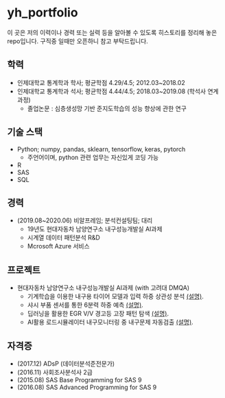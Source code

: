 # yh_portfolio
이 곳은 저의 이력이나 경력 또는 실력 등을 알아볼 수 있도록 히스토리를 정리해 놓은 repo입니다. 구직중 일때만 오픈하니 참고 부탁드립니다.

## 학력
+ 인제대학교 통계학과 학사; 평균학점 4.29/4.5; 2012.03~2018.02
+ 인제대학교 통계학과 석사; 평균학점 4.44/4.5; 2018.03~2019.08 (학석사 연계과정)
  + 졸업논문 : 심층생성망 기반 준지도학습의 성능 향상에 관한 연구

## 기술 스택
+ Python; numpy, pandas, sklearn, tensorflow, keras, pytorch
  + 주언어이며, python 관련 업무는 자신있게 코딩 가능
+ R
+ SAS
+ SQL

## 경력
+ (2019.08~2020.06) 비알프레임; 분석컨설팅팀; 대리
  + 19년도 현대자동차 남양연구소 내구성능개발실 AI과제
  + 시계열 데이터 패턴분석 R&D
  + Mcrosoft Azure 서비스

## 프로젝트
+ 현대자동차 남양연구소 내구성능개발실 AI과제 (with 고려대 DMQA)
  + 기계학습을 이용한 내구용 타이어 모델과 입력 하중 상관성 분석 [(설명)](http://dmqm.korea.ac.kr/research/projects/49).
  + 샤시 부품 센서를 통한 6분력 하중 예측 [(설명)](http://dmqm.korea.ac.kr/research/projects/50).
  + 딥러닝을 활용한 EGR V/V 경고등 고장 패턴 탐색 [(설명)](http://dmqm.korea.ac.kr/research/projects/44).
  + AI활용 로드시뮬레이터 내구모니터링 중 내구문제 자동검출 [(설명)](http://dmqm.korea.ac.kr/research/projects/45).

## 자격증
+ (2017.12) ADsP (데이터분석준전문가)
+ (2016.11) 사회조사분석사 2급
+ (2015.08) SAS Base Programming for SAS 9
+ (2016.08) SAS Advanced Programming for SAS 9
